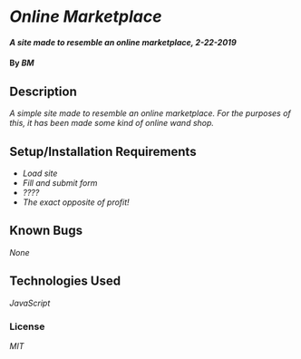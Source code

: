 # _Online Marketplace_

#### _A site made to resemble an online marketplace, 2-22-2019_

#### By _**BM**_

## Description

_A simple site made to resemble an online marketplace. For the purposes of this, it has been made some kind of online wand shop._

## Setup/Installation Requirements

* _Load site_
* _Fill and submit form_
* _????_
* _The exact opposite of profit!_

## Known Bugs

_None_



## Technologies Used

_JavaScript_

### License

*MIT*
